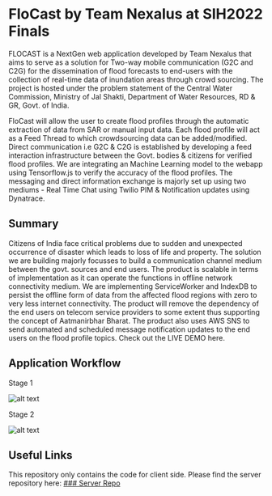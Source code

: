 # FloCast by Team Nexalus at SIH2022 Finals

FLOCAST is a NextGen web application developed by Team Nexalus that aims to serve as a solution for Two-way mobile communication (G2C and C2G) for the dissemination of flood forecasts to end-users with the collection of real-time data of inundation areas through crowd sourcing. The project is hosted under the problem statement of the Central Water Commission, Ministry of Jal Shakti, Department of Water Resources, RD & GR, Govt. of India.

FloCast will allow the user to create flood profiles through the automatic extraction of data from SAR or manual input data. Each flood profile will act as a Feed Thread to which crowdsourcing data can be added/modified. Direct communication i.e G2C & C2G is established by developing a feed interaction infrastructure between the Govt. bodies & citizens for verified flood profiles. We are integrating an Machine Learning model to the webapp using Tensorflow.js to verify the accuracy of the flood profiles. The messaging and direct information exchange is majorly set up using two mediums - Real Time Chat using Twilio PIM & Notification updates using Dynatrace.

## Summary

Citizens of India face critical problems due to sudden and unexpected occurrence of disaster which leads to loss of life and property. The solution we are building majorly focusses to build a communication channel medium between the govt. sources and end users. The product is scalable in terms of implementation as it can operate the functions in offline network connectivity medium. We are implementing ServiceWorker and IndexDB to persist the offline form of data from the affected flood regions with zero to very less internet connectivity. The product will remove the dependency of the end users on telecom service providers to some extent thus supporting the concept of Aatmanirbhar Bharat. The product also uses AWS SNS to send automated and scheduled message notification updates to the end users on the flood profile topics. Check out the LIVE DEMO here.

## Application Workflow

Stage 1

![alt text](https://github.com/nmbaibhab/Flocast-SIH/blob/main/Readme_Images/1_LP6FSBAFXBGQQc62ny76mg.png)

Stage 2

![alt text](https://github.com/nmbaibhab/Flocast-SIH/blob/main/Readme_Images/1_8V8GftAh_nI_gqHWRq8i7Q.png)

## Useful Links

This repository only contains the code for client side. Please find the server repository here:
[### Server Repo](https://github.com/nmbaibhab/Flocast-Backend)
